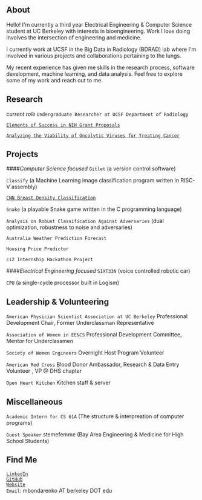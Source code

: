## About
Hello! I'm currently a third year Electrical Engineering & Computer Science student at UC Berkeley with interests in bioengineering. Work I love doing involves the intersection of engineering and medicine. 

I currently work at UCSF in the Big Data in Radiology (BDRAD) lab where I'm involved in various projects and collaborations pertaining to the lungs. 

My recent experience has given me skills in the research process, software development, machine learning, and data analysis. Feel free to explore some of my work and reach out to me.


## Research

*current role* `Undergraduate Researcher at UCSF Department of Radiology`

[`Elements of Success in NIH Grant Proposals`](http://discourseconventions.weebly.com/uploads/8/5/7/3/85737014/bondarenko_masha_validating_a_resource_for_the_specific_aims_section_in_nih_grant_proposals.pdf)

[`Analyzing the Viability of Oncolytic Viruses for Treating Cancer`](https://drive.google.com/file/d/1vdvKwhtjsrpzdg94_CK4Hm9Etubb0wIc/view?usp=sharing)


## Projects

####*Computer Science focused*
`Gitlet` (a version control software)

`Classify` (a Machine Learning image classification program written in RISC-V assembly)

[`CNN Breast Density Classification`](https://github.com/froghop/2DBreastDensityConvNet)

`Snake` (a playable Snake game written in the C programming language)

`Analysis on Robust Classification Against Adversaries` (dual optimization, robustness to noise and adversaries)

`Australia Weather Prediction Forecast`

`Housing Price Predictor`

`ci2 Internship Hackathon Project`

####*Electrical Engineering focused*
`SIXT33N` (voice controlled robotic car)

`CPU` (a single-cycle processor built in Logism)


## Leadership & Volunteering
`American Physician Scientist Association at UC Berkeley` Professional Development Chair, Former Underclassman Representative

`Association of Women in EE&CS` Professional Development Committee, Mentor for Underclassmen

`Society of Women Engineers` Overnight Host Program Volunteer

`American Red Cross` Blood Donor Ambassador, Research & Data Entry Volunteer , VP @ DHS chapter

`Open Heart Kitchen` Kitchen staff & server


## Miscellaneous
`Academic Intern for CS 61A` (The structure & interpreation of computer programs)

`Guest Speaker` stemefemme (Bay Area Engineering & Medicine for High School Students)

## Find Me
[`LinkedIn`](https://www.linkedin.com/in/mashabondarenko/)  
[`GitHub`](https://github.com/froghop)  
[`Website`](https://froghop.github.io)  
`Email`: mbondarenko AT berkeley DOT edu  
